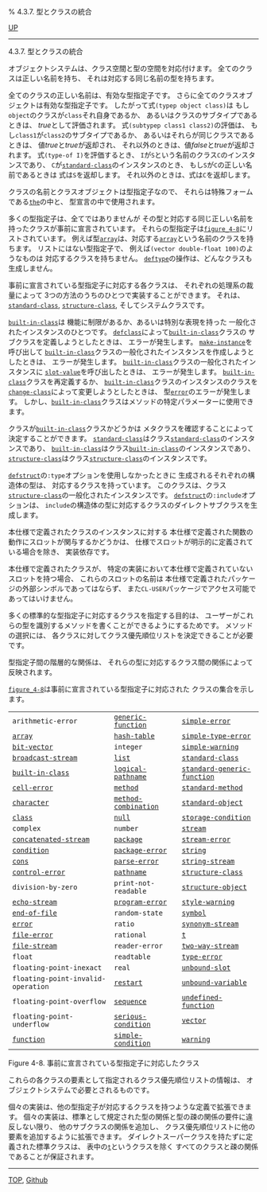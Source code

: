 % 4.3.7. 型とクラスの統合

[UP](4.3.html)  

---

4.3.7. 型とクラスの統合


オブジェクトシステムは、クラス空間と型の空間を対応付けます。
全てのクラスは正しい名前を持ち、
それは対応する同じ名前の型を持ちます。

全てのクラスの正しい名前は、有効な型指定子です。
さらに全てのクラスオブジェクトは有効な型指定子です。
したがって式`(typep object class)`は
もし`object`のクラスが`class`それ自身であるか、
あるいはクラスのサブタイプであるときは、
*true*として評価されます。
式`(subtypep class1 class2)`の評価は、
もし`class1`が`class2`のサブタイプであるか、
あるいはそれらが同じクラスであるときは、
値*true*と*true*が返却され、
それ以外のときは、値*false*と*true*が返却されます。
式`(type-of I)`を評価するとき、
`I`が`S`という名前のクラス`C`のインスタンスであり、
`C`が[`standard-class`](4.4.standard-class.html)のインスタンスのとき、
もし`S`が`C`の正しい名前であるときは
式は`S`を返却します。
それ以外のときは、式は`C`を返却します。

クラスの名前とクラスオブジェクトは型指定子なので、
それらは特殊フォームである[`the`](3.8.the.html)の中と、
型宣言の中で使用されます。

多くの型指定子は、全てではありませんが
その型と対応する同じ正しい名前を持ったクラスが事前に宣言されています。
それらの型指定子は[`figure_4-8`](4.3.7.html)にリストされています。
例えば型[`array`](15.2.array.html)は、対応する[`array`](15.2.array.html)という名前のクラスを持ちます。
リストにはない型指定子で、
例えば`(vector double-float 100)`のようなものは
対応するクラスを持ちません。
[`deftype`](4.4.deftype.html)の操作は、どんなクラスも生成しません。

事前に宣言されている型指定子に対応する各クラスは、
それぞれの処理系の裁量によって
3つの方法のうちのひとつで実装することができます。
それは、[`standard-class`](4.4.standard-class.html), [`structure-class`](4.4.structure-class.html),
そしてシステムクラスです。

[`built-in-class`](4.4.built-in-class.html)は
機能に制限があるか、あるいは特別な表現を持った
一般化されたインスタンスのひとつです。
[`defclass`](7.7.defclass.html)によって[`built-in-class`](4.4.built-in-class.html)クラスの
サブクラスを定義しようとしたときは、
エラーが発生します。
[`make-instance`](7.7.make-instance.html)を呼び出して
[`built-in-class`](4.4.built-in-class.html)クラスの一般化されたインスタンスを作成しようとしたときは、
エラーが発生します。
[`built-in-class`](4.4.built-in-class.html)クラスの一般化されたインスタンスに
[`slot-value`](7.7.slot-value.html)を呼び出したときは、
エラーが発生します。
[`built-in-class`](4.4.built-in-class.html)クラスを再定義するか、
[`built-in-class`](4.4.built-in-class.html)クラスのインスタンスのクラスを
[`change-class`](7.7.change-class.html)によって変更しようとしたときは、
型[`error`](9.2.error-condition.html)のエラーが発生します。
しかし、[`built-in-class`](4.4.built-in-class.html)クラスはメソッドの特定パラメーターに使用できます。

クラスが[`built-in-class`](4.4.built-in-class.html)クラスかどうかは
メタクラスを確認することによって決定することができます。
[`standard-class`](4.4.standard-class.html)はクラス[`standard-class`](4.4.standard-class.html)のインスタンスであり、
[`built-in-class`](4.4.built-in-class.html)はクラス[`built-in-class`](4.4.built-in-class.html)のインスタンスであり、
[`structure-class`](4.4.structure-class.html)はクラス[`structure-class`](4.4.structure-class.html)のインスタンスです。

[`defstruct`](8.1.defstruct.html)の`:type`オプションを使用しなかったときに
生成されるそれぞれの構造体の型は、
対応するクラスを持っています。
このクラスは、クラス[`structure-class`](4.4.structure-class.html)の一般化されたインスタンスです。
[`defstruct`](8.1.defstruct.html)の`:include`オプションは、
`include`の構造体の型に対応するクラスのダイレクトサブクラスを生成します。

本仕様で定義されたクラスのインスタンスに対する
本仕様で定義された関数の動作にスロットが関与するかどうかは、
仕様でスロットが明示的に定義されている場合を除き、
実装依存です。

本仕様で定義されたクラスが、
特定の実装において本仕様で定義されていないスロットを持つ場合、
これらのスロットの名前は
本仕様で定義されたパッケージの外部シンボルであってはならず、
また`CL-USER`パッケージでアクセス可能であってはいけません。

多くの標準的な型指定子に対応するクラスを指定する目的は、
ユーザーがこれらの型を識別するメソッドを書くことができるようにするためです。
メソッドの選択には、
各クラスに対してクラス優先順位リストを決定できることが必要です。

型指定子間の階層的な関係は、
それらの型に対応するクラス間の関係によって反映されます。

[`figure_4-8`](4.3.7.html)は事前に宣言されている型指定子に対応された
クラスの集合を示します。

|   |   |   |
|---|---|---|
`arithmetic-error`         |[`generic-function`](4.4.generic-function.html)   |[`simple-error`](9.2.simple-error.html)     |
[`array`](15.2.array.html)                    |[`hash-table`](18.2.hash-table.html)         |[`simple-type-error`](4.4.simple-type-error.html)|
[`bit-vector`](15.2.bit-vector.html)               |`integer`            |[`simple-warning`](9.2.simple-warning.html)   |
[`broadcast-stream`](21.2.broadcast-stream.html)         |[`list`](14.2.list-system-class.html)  |[`standard-class`](4.4.standard-class.html)   |
[`built-in-class`](4.4.built-in-class.html)|[`logical-pathname`](19.4.logical-pathname-system-class.html)|[`standard-generic-function`](4.4.standard-generic-function.html)|
[`cell-error`](9.2.cell-error.html)               |[`method`](4.4.method.html)             |[`standard-method`](4.4.standard-method.html)  |
[`character`](13.2.character-system-class.html)   |[`method-combination`](4.4.method-combination.html) |[`standard-object`](4.4.standard-object.html)  |
[`class`](4.4.class.html)                    |[`null`](14.2.null-system-class.html)  |[`storage-condition`](9.2.storage-condition.html)|
`complex`     |`number`             |[`stream`](21.2.stream.html)           |
[`concatenated-stream`](21.2.concatenated-stream.html)      |[`package`](11.2.package.html)            |[`stream-error`](21.2.stream-error.html)     |
[`condition`](9.2.condition.html)                |[`package-error`](11.2.package-error.html)      |[`string`](16.2.string-system-class.html)|
[`cons`](14.2.cons-system-class.html)        |[`parse-error`](9.2.parse-error.html)        |[`string-stream`](21.2.string-stream.html)    |
[`control-error`](5.3.control-error.html)            |[`pathname`](19.4.pathname-system-class.html)|[`structure-class`](4.4.structure-class.html)|
`division-by-zero`         |`print-not-readable` |[`structure-object`](4.4.structure-object.html) |
[`echo-stream`](21.2.echo-stream.html)              |[`program-error`](5.3.program-error.html)      |[`style-warning`](9.2.style-warning.html)    |
[`end-of-file`](21.2.end-of-file.html)              |`random-state`       |[`symbol`](10.2.symbol.html)           |
[`error`](9.2.error-condition.html)          |`ratio`              |[`synonym-stream`](21.2.synonym-stream.html)   |
[`file-error`](20.2.file-error.html)               |`rational`|[`t`](4.4.t-system-class.html) |
[`file-stream`](21.2.file-stream.html)              |`reader-error`       |[`two-way-stream`](21.2.two-way-stream.html)   |
`float`       |`readtable`          |[`type-error`](4.4.type-error.html)       |
`floating-point-inexact`   |`real`               |[`unbound-slot`](7.7.unbound-slot.html)     |
`floating-point-invalid-operation`|[`restart`](9.2.restart.html)     |[`unbound-variable`](10.2.unbound-variable.html) |
`floating-point-overflow`  |[`sequence`](17.3.sequence.html)           |[`undefined-function`](5.3.undefined-function.html)|
`floating-point-underflow` |[`serious-condition`](9.2.serious-condition.html)  |[`vector`](15.2.vector-system-class.html)|
[`function`](4.4.function-system-class.html)    |[`simple-condition`](9.2.simple-condition.html)   |[`warning`](9.2.warning.html)          |

Figure 4-8. 事前に宣言されている型指定子に対応したクラス

これらの各クラスの要素として指定されるクラス優先順位リストの情報は、
オブジェクトシステムで必要とされるものです。

個々の実装は、他の型指定子が対応するクラスを持つような定義で拡張できます。
個々の実装は、標準として規定された型の関係と型の疎の関係の要件に違反しない限り、
他のサブクラスの関係を追加し、
クラス優先順位リストに他の要素を追加するように拡張できます。
ダイレクトスーパークラスを持たずに定義された標準クラスは、
表中の[`t`](4.4.t-system-class.html)というクラスを除く
すべてのクラスと疎の関係であることが保証されます。


---
[TOP](index.html),  [Github](https://github.com/nptcl/npt-japanese)

